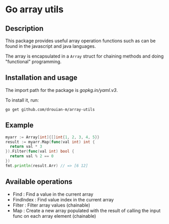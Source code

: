 # Go array utils

## Description

This package provides useful array operation functions such as can be found in the javascript and java languages.

The array is encapsulated in a `Array` struct for chaining methods and doing "functional" programming.

## Installation and usage


The import path for the package is *gopkg.in/yaml.v3*.

To install it, run:

    go get github.com/drouian-m/array-utils

## Example

```go
myarr := Array[int]{[]int{1, 2, 3, 4, 5}}
result := myarr.Map(func(val int) int {
  return val * 3
}).Filter(func(val int) bool {
  return val % 2 == 0
})
fmt.println(result.Arr) // => [6 12]
```

## Available operations

- Find : Find a value in the current array
- FindIndex : Find value index in the current array
- Filter : Filter array values (chainable)
- Map : Create a new array populated with the result of calling the input func on each array element (chainable)

